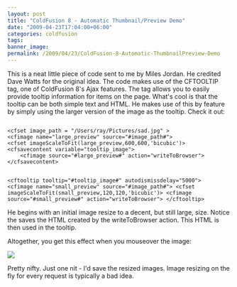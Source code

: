```yaml
---
layout: post
title: "ColdFusion 8 - Automatic Thumbnail/Preview Demo"
date: "2009-04-23T17:04:00+06:00"
categories: coldfusion 
tags: 
banner_image: 
permalink: /2009/04/23/ColdFusion-8-Automatic-ThumbnailPreview-Demo
---
```


This is a neat little piece of code sent to me by Miles Jordan. He credited Dave Watts for the original idea. The code makes use of the CFTOOLTIP tag, one of ColdFusion 8's Ajax features. The tag allows you to easily provide tooltip information for items on the page. What's cool is that the tooltip can be both simple text and HTML. He makes use of this by feature by simply using the larger version of the image as the tooltip. Check it out:

<code>
&lt;cfset image_path = "/Users/ray/Pictures/sad.jpg" &gt;
&lt;cfimage name="large_preview" source="#image_path#"&gt;
&lt;cfset imageScaleToFit(large_preview,600,600,'bicubic')&gt;
&lt;cfsavecontent variable="tooltip_image"&gt;
	&lt;cfimage source="#large_preview#" action="writeToBrowser"&gt;
&lt;/cfsavecontent&gt;

&lt;cftooltip tooltip="#tooltip_image#" autodismissdelay="5000"&gt;
	&lt;cfimage name="small_preview" source="#image_path#"&gt;
	&lt;cfset imageScaleToFit(small_preview,120,120,'bicubic')&gt;
	&lt;cfimage source="#small_preview#" action="writeToBrowser"&gt;
&lt;/cftooltip&gt;
</code>

He begins with an initial image resize to a decent, but still large, size. Notice the saves the HTML created by the writeToBrowser action. This HTML is then used in the tooltip.

Altogether, you get this effect when you mouseover the image:

<img src="https://static.raymondcamden.com/images//moo.png">

Pretty nifty. Just one nit - I'd save the resized images. Image resizing on the fly for every request is typically a bad idea.